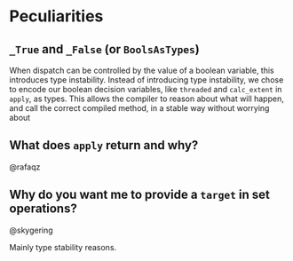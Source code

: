 # Peculiarities

## `_True` and `_False` (or `BoolsAsTypes`)

When dispatch can be controlled by the value of a boolean variable, this introduces type instability.  Instead of introducing type instability, we chose to encode our boolean decision variables, like `threaded` and `calc_extent` in `apply`, as types.  This allows the compiler to reason about what will happen, and call the correct compiled method, in a stable way without worrying about 

## What does `apply` return and why?

@rafaqz

## Why do you want me to provide a `target` in set operations?

@skygering

Mainly type stability reasons.
